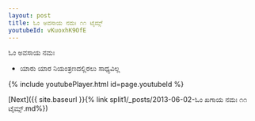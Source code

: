 ```yaml
---
layout: post
title: ಓಂ ಅವಸಾಯ ನಮಃ ೧೧ ಟೈಮ್ಸ್
youtubeId: vKuoxhK9OfE
---
```

 
 
 ಓಂ ಅವಸಾಯ ನಮಃ  
 
 -  ಯಾರು ಯಾರ ನಿಯಂತ್ರಣದಲ್ಲಿರಲು ಸಾಧ್ಯವಿಲ್ಲ 
 
  
 
  
 
 
 
 
 
 


{% include youtubePlayer.html id=page.youtubeId %}
 
[Next]({{ site.baseurl }}{% link  split1/_posts/2013-06-02-ಓಂ ಖಗಾಯ ನಮಃ ೧೧ ಟೈಮ್ಸ್.md%})
 

